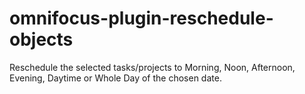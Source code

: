 # omnifocus-plugin-reschedule-objects
Reschedule the selected tasks/projects to Morning, Noon, Afternoon, Evening, Daytime or Whole Day of the chosen date.
